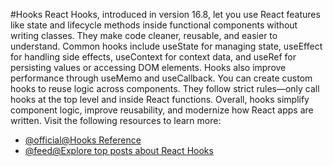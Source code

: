 #Hooks
React Hooks, introduced in version 16.8, let you use React features like state and lifecycle methods inside functional components without writing classes. They make code cleaner, reusable, and easier to understand. Common hooks include useState for managing state, useEffect for handling side effects, useContext for context data, and useRef for persisting values or accessing DOM elements. Hooks also improve performance through useMemo and useCallback. You can create custom hooks to reuse logic across components. They follow strict rules—only call hooks at the top level and inside React functions. Overall, hooks simplify component logic, improve reusability, and modernize how React apps are written.
Visit the following resources to learn more:

- [@official@Hooks Reference](https://react.dev/reference/react)
- [@feed@Explore top posts about React Hooks](https://app.daily.dev/tags/react-hooks?ref=roadmapsh)
